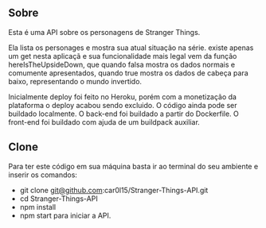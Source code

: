 ## Sobre

Esta é uma API sobre os personagens de Stranger Things.

Ela lista os personages e mostra sua atual situação na série.
existe apenas um get nesta aplicaçã e sua funcionalidade mais 
legal vem da função hereIsTheUpsideDown, que quando falsa mostra os
dados normais e comumente apresentados, quando true mostra
os dados de cabeça para baixo, representando o mundo invertido.

Inicialmente deploy foi feito no Heroku, porém com a monetização da plataforma o deploy acabou sendo excluido. 
O código ainda pode ser buildado localmente.
O back-end foi buildado a partir do Dockerfile.
O front-end foi buildado com ajuda de um buildpack auxiliar.

## Clone

Para ter este código em sua máquina basta ir ao terminal do seu ambiente e inserir os comandos:

- git clone git@github.com:car0l15/Stranger-Things-API.git 
- cd Stranger-Things-API
- npm install
- npm start para iniciar a API.
